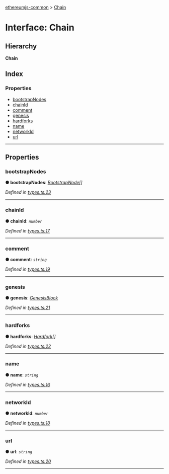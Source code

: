 [ethereumjs-common](../README.md) > [Chain](../interfaces/chain.md)

# Interface: Chain

## Hierarchy

**Chain**

## Index

### Properties

- [bootstrapNodes](chain.md#bootstrapnodes)
- [chainId](chain.md#chainid)
- [comment](chain.md#comment)
- [genesis](chain.md#genesis)
- [hardforks](chain.md#hardforks)
- [name](chain.md#name)
- [networkId](chain.md#networkid)
- [url](chain.md#url)

---

## Properties

<a id="bootstrapnodes"></a>

### bootstrapNodes

**● bootstrapNodes**: _[BootstrapNode](bootstrapnode.md)[]_

_Defined in [types.ts:23](https://github.com/ethereumjs/ethereumjs-vm/blob/d660c58/packages/common/src/types.ts#L23)_

---

<a id="chainid"></a>

### chainId

**● chainId**: _`number`_

_Defined in [types.ts:17](https://github.com/ethereumjs/ethereumjs-vm/blob/d660c58/packages/common/src/types.ts#L17)_

---

<a id="comment"></a>

### comment

**● comment**: _`string`_

_Defined in [types.ts:19](https://github.com/ethereumjs/ethereumjs-vm/blob/d660c58/packages/common/src/types.ts#L19)_

---

<a id="genesis"></a>

### genesis

**● genesis**: _[GenesisBlock](genesisblock.md)_

_Defined in [types.ts:21](https://github.com/ethereumjs/ethereumjs-vm/blob/d660c58/packages/common/src/types.ts#L21)_

---

<a id="hardforks"></a>

### hardforks

**● hardforks**: _[Hardfork](hardfork.md)[]_

_Defined in [types.ts:22](https://github.com/ethereumjs/ethereumjs-vm/blob/d660c58/packages/common/src/types.ts#L22)_

---

<a id="name"></a>

### name

**● name**: _`string`_

_Defined in [types.ts:16](https://github.com/ethereumjs/ethereumjs-vm/blob/d660c58/packages/common/src/types.ts#L16)_

---

<a id="networkid"></a>

### networkId

**● networkId**: _`number`_

_Defined in [types.ts:18](https://github.com/ethereumjs/ethereumjs-vm/blob/d660c58/packages/common/src/types.ts#L18)_

---

<a id="url"></a>

### url

**● url**: _`string`_

_Defined in [types.ts:20](https://github.com/ethereumjs/ethereumjs-vm/blob/d660c58/packages/common/src/types.ts#L20)_

---
